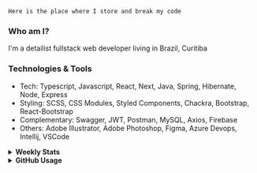 ```
Here is the place where I store and break my code
```
### Who am I?
I'm a detailist fullstack web developer living in Brazil, Curitiba

### Technologies & Tools
- Tech: Typescript, Javascript, React, Next, Java, Spring, Hibernate, Node, Express
- Styling: SCSS, CSS Modules, Styled Components, Chackra, Bootstrap, React-Bootstrap
- Complementary: Swagger, JWT, Postman, MySQL, Axios, Firebase
- Others: Adobe Illustrator, Adobe Photoshop, Figma, Azure Devops, Intellij, VSCode

<details>
  <summary><b> Weekly Stats</b></summary>
<!--START_SECTION:waka-->

```txt
TypeScript   20 hrs 37 mins  ██████████████▒░░░░░░░░░░   56.91 %
JavaScript   7 hrs 8 mins    █████░░░░░░░░░░░░░░░░░░░░   19.73 %
Java         3 hrs 16 mins   ██▒░░░░░░░░░░░░░░░░░░░░░░   09.06 %
HTML         2 hrs 5 mins    █▒░░░░░░░░░░░░░░░░░░░░░░░   05.79 %
JSON         2 hrs 1 min     █▒░░░░░░░░░░░░░░░░░░░░░░░   05.58 %
```

<!--END_SECTION:waka-->
</details>

<details>
  <summary><b> GitHub Usage</b></summary>
  
[![Top Langs](https://github-readme-stats.vercel.app/api/top-langs/?username=gxlpes&&langs_count=9&layout=compact)](https://github.com/anuraghazra/github-readme-stats)

</details>

